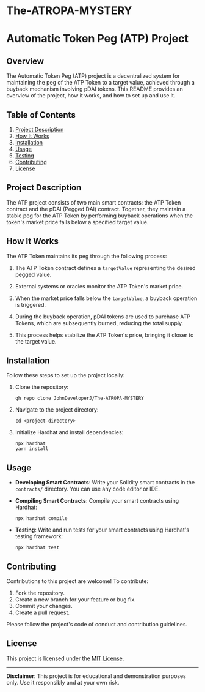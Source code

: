 # The-ATROPA-MYSTERY


# Automatic Token Peg (ATP) Project

## Overview

The Automatic Token Peg (ATP) project is a decentralized system for maintaining the peg of the ATP Token to a target value, achieved through a buyback mechanism involving pDAI tokens. This README provides an overview of the project, how it works, and how to set up and use it.

## Table of Contents

1. [Project Description](#project-description)
2. [How It Works](#how-it-works)
3. [Installation](#installation)
4. [Usage](#usage)
5. [Testing](#testing)
6. [Contributing](#contributing)
7. [License](#license)

## Project Description

The ATP project consists of two main smart contracts: the ATP Token contract and the pDAI (Pegged DAI) contract. Together, they maintain a stable peg for the ATP Token by performing buyback operations when the token's market price falls below a specified target value.

## How It Works

The ATP Token maintains its peg through the following process:

1. The ATP Token contract defines a `targetValue` representing the desired pegged value.

2. External systems or oracles monitor the ATP Token's market price.

3. When the market price falls below the `targetValue`, a buyback operation is triggered.

4. During the buyback operation, pDAI tokens are used to purchase ATP Tokens, which are subsequently burned, reducing the total supply.

5. This process helps stabilize the ATP Token's price, bringing it closer to the target value.

## Installation

Follow these steps to set up the project locally:

1. Clone the repository:
   ```shell
   gh repo clone JohnDeveloperJ/The-ATROPA-MYSTERY
   ```

2. Navigate to the project directory:
   ```shell
   cd <project-directory>
   ```

3. Initialize Hardhat and install dependencies:
   ```shell
   npx hardhat
   yarn install
   ```

## Usage

- **Developing Smart Contracts**: Write your Solidity smart contracts in the `contracts/` directory. You can use any code editor or IDE.

- **Compiling Smart Contracts**: Compile your smart contracts using Hardhat:
  ```shell
  npx hardhat compile
  ```

- **Testing**: Write and run tests for your smart contracts using Hardhat's testing framework:
  ```shell
  npx hardhat test
  ```

## Contributing

Contributions to this project are welcome! To contribute:

1. Fork the repository.
2. Create a new branch for your feature or bug fix.
3. Commit your changes.
4. Create a pull request.

Please follow the project's code of conduct and contribution guidelines.

## License

This project is licensed under the [MIT License](LICENSE).

---

**Disclaimer**: This project is for educational and demonstration purposes only. Use it responsibly and at your own risk.
```



